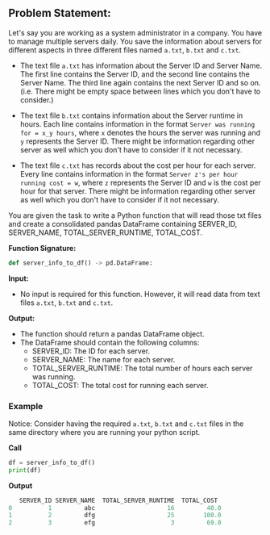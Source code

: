 ## Problem Statement:

Let's say you are working as a system administrator in a company. You have to manage multiple servers daily. You save the information about servers for different aspects in three different files named `a.txt`, `b.txt` and `c.txt`.

- The text file `a.txt` has information about the Server ID and Server Name. The first line contains the Server ID, and the second line contains the Server Name. The third line again contains the next Server ID and so on. (i.e. There might be empty
space between lines which you don't have to consider.)

- The text file `b.txt` contains information about the Server runtime in hours. Each line contains information in the format `Server was running for = x_y hours`, where `x` denotes the hours the server was running and `y` represents the Server ID.
There might be information regarding other server as well which you don't have to consider if it not necessary.

- The text file `c.txt` has records about the cost per hour for each server. Every line contains information in the format `Server z's per hour running cost = w`, where `z` represents the Server ID and `w` is the cost per hour for that server.
There might be information regarding other server as well which you don't have to consider if it not necessary.

You are given the task to write a Python function that will read those txt files and create a consolidated pandas DataFrame containing SERVER_ID, SERVER_NAME, TOTAL_SERVER_RUNTIME, TOTAL_COST.

**Function Signature:** 

```python
def server_info_to_df() -> pd.DataFrame:
```

**Input:** 

- No input is required for this function. However, it will read data from text files `a.txt`, `b.txt` and `c.txt`.

**Output:** 

- The function should return a pandas DataFrame object.
- The DataFrame should contain the following columns:
    - SERVER_ID: The ID for each server. 
    - SERVER_NAME: The name for each server.
    - TOTAL_SERVER_RUNTIME: The total number of hours each server was running.
    - TOTAL_COST: The total cost for running each server.
 
### Example

Notice: Consider having the required `a.txt`, `b.txt` and `c.txt` files in the same directory where you are running your python script.

**Call**
```python
df = server_info_to_df()
print(df)
```

**Output**
```python
   SERVER_ID SERVER_NAME  TOTAL_SERVER_RUNTIME  TOTAL_COST
0          1         abc                    16         40.0
1          2         dfg                    25        100.0
2          3         efg                     3         69.0
```